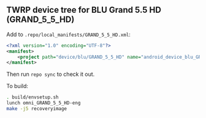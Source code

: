 ## TWRP device tree for BLU Grand 5.5 HD (GRAND_5_5_HD)

Add to `.repo/local_manifests/GRAND_5_5_HD.xml`:

```xml
<?xml version="1.0" encoding="UTF-8"?>
<manifest>
	<project path="device/blu/GRAND_5_5_HD" name="android_device_blu_GRAND_5_5_HD" remote="hejsekvojtech" revision="android-5.1" />
</manifest>
```

Then run `repo sync` to check it out.

To build:

```sh
. build/envsetup.sh
lunch omni_GRAND_5_5_HD-eng
make -j5 recoveryimage
```
